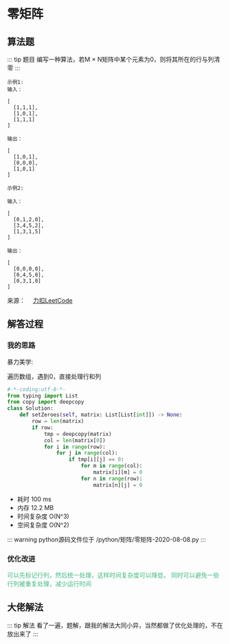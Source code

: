 #  零矩阵

##  算法题

::: tip 题目
编写一种算法，若M × N矩阵中某个元素为0，则将其所在的行与列清零
:::

~~~
示例1:
输入：

[
  [1,1,1],
  [1,0,1],
  [1,1,1]
]

输出：

[
  [1,0,1],
  [0,0,0],
  [1,0,1]
]
~~~

~~~
示例2:

输入：

[
  [0,1,2,0],
  [3,4,5,2],
  [1,3,1,5]
]

输出：

[
  [0,0,0,0],
  [0,4,5,0],
  [0,3,1,0]
]
~~~

来源：&emsp; [力扣LeetCode](https://leetcode-cn.com/problems/zero-matrix-lcci)


##  解答过程

### 我的思路

暴力美学:

遍历数组，遇到0，直接处理行和列


```python
#-*-coding:utf-8-*-
from typing import List
from copy import deepcopy
class Solution:
    def setZeroes(self, matrix: List[List[int]]) -> None:
        row = len(matrix)
        if row:
            tmp = deepcopy(matrix)
            col = len(matrix[0])
            for i in range(row):
                for j in range(col):
                    if tmp[i][j] == 0:
                        for m in range(col):
                            matrix[i][m] = 0
                        for n in range(row):
                            matrix[n][j] = 0
```

* 耗时 100 ms
* 内存 12.2 MB
* 时间复杂度 O(N^3)
* 空间复杂度 O(N^2)

::: warning python源码文件位于
/python/矩阵/零矩阵-2020-08-08.py
:::

### 优化改进

<span style="color:#42b983">

可以先标记行列，然后统一处理，这样时间复杂度可以降低，
同时可以避免一些行列被重复处理，减少运行时间

</span>

##  大佬解法

::: tip 解法
   看了一遍，题解，跟我的解法大同小异，当然都做了优化处理的，不在放出来了
:::
